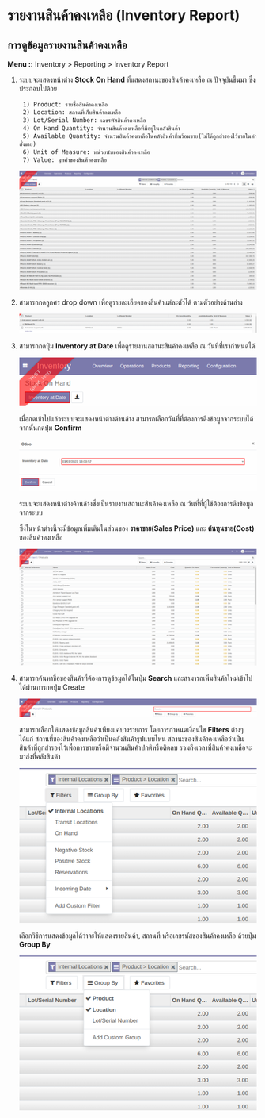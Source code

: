 # รายงานสินค้าคงเหลือ (Inventory Report)

## การดูข้อมูลรายงานสินค้าคงเหลือ

**Menu ::** Inventory > Reporting > Inventory Report


1. ระบบจะแสดงหน้าต่าง **Stock On Hand** ที่แสดงสถานะของสินค้าคงเหลือ ณ ปัจจุบันขึ้นมา ซึ่งประกอบไปด้วย
        
        1) Product: รายชื่อสินค้าคงเหลือ
        2) Location: สถานที่เก็บสินค้าคงเหลือ
        3) Lot/Serial Number: เลขรหัสสินค้าคงเหลือ
        4) On Hand Quantity: จำนวนสินค้าคงเหลือที่มีอยู่ในคลังสินค้า
        5) Available Quantity: จำนวนสินค้าคงเหลือในคลังสินค้าที่พร้อมขาย(ไม่ได้ถูกสำรองไว้ขายในคำสั่งขาย)
        6) Unit of Measure: หน่วยนับของสินค้าคงเหลือ
        7) Value: มูลค่าของสินค้าคงเหลือ

     ![](img/INV04.png)

2. สามารถกดลูกศร drop down เพื่อดูรายละเอียดของสินค้าแต่ละตัวได้ ตามตัวอย่างด้านล่าง

     ![](img/INV01.png)

3. สามารถกดปุ่ม **Inventory at Date** เพื่อดูรายงานสถานะสินค้าคงเหลือ ณ วันที่ที่เรากำหนดได้

     ![](img/INV05.png)

    เมื่อกดเข้าไปแล้วระบบจะแสดงหน้าต่างด้านล่าง สามารถเลือกวันที่ที่ต้องการดึงข้อมูลจากระบบได้ จากนั้นกดปุ่ม **Confirm**

    ![](img/INV02.png)

    ระบบจะแสดงหน้าต่างด้านล่างซึ่งเป็นรายงานสถานะสินค้าคงเหลือ ณ วันที่ที่ผู้ใช้ต้องการดึงข้อมูลจากระบบ

    ซึ่งในหน้าต่างนี้จะมีข้อมูลเพิ่มเติมในส่วนของ **ราคาขาย(Sales Price)** และ **ต้นทุนขาย(Cost)** ของสินค้าคงเหลือ

    ![](img/INV03.png)

4. สามารถค้นหาชื่อของสินค้าที่ต้องการดูข้อมูลได้ในปุ่ม **Search** และสามารถเพิ่มสินค้าใหม่เข้าไปได้ผ่านการกดปุ่ม Create 

    ![](img/INV06.png)

    สามารถเลือกให้แสดงข้อมูลสินค้าเพียงแค่บางรายการ โดยการกำหนดเงื่อนไข **Filters** ต่างๆ ได้แก่ สถานที่ของสินค้าคงเหลือว่าเป็นคลังสินค้ารูปแบบไหน สถานะของสินค้าคงเหลือว่าเป็นสินค้าที่ถูกสำรองไว้เพื่อการขายหรือมีจำนวนสินค้าปกติหรือติดลบ รวมถึงเวลาที่สินค้าคงเหลือจะมาส่งที่คลังสินค้า

     ![](img/INV07.png)

    เลือกวิธีการแสดงข้อมูลได้ว่าจะให้แสดงรายสินค้า, สถานที่ หรือเลขรหัสของสินค้าคงเหลือ ด้วยปุ่ม **Group By** 
    
     ![](img/INV08.png)